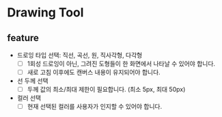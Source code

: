 # Drawing Tool

## feature

- 드로잉 타입 선택: 직선, 곡선, 원, 직사각형, 다각형
  - [ ] 1회성 드로잉이 아닌, 그려진 도형들이 한 화면에서 나타날 수 있어야 합니다.
  - [ ] 새로 고침 이후에도 캔버스 내용이 유지되어야 합니다.
- 선 두께 선택
  - [ ] 두께 값의 최소/최대 제한이 필요합니다. (최소 5px, 최대 50px)
- 컬러 선택
  - [ ] 현재 선택된 컬러를 사용자가 인지할 수 있어야 합니다.
